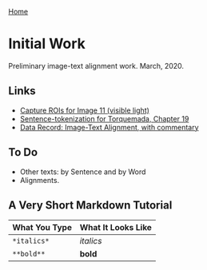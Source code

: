 
[Home](https://furman-editions-in-progress.github.io/xolotl/)

# Initial Work

Preliminary image-text alignment work. March, 2020.

## Links

- [Capture ROIs for Image 11 (visible light)](http://www.homermultitext.org/ict2/index.html?urn=urn:cite2:xolotl:codeximg.2020:27_11r_vis2)
- [Sentence-tokenization for Torquemada, Chapter 19](http://www.homermultitext.org/xolotl/?urn=urn:cts:xolotl:torquemada.001.offner.sent:19)
- [Data Record: Image-Text Alignment, with commentary](https://docs.google.com/spreadsheets/d/1dOQfP1GUj5rqETSHy-yaD-peELVe_MT6-rLU0lAGTyE/edit?usp=sharing)

## To Do

- Other texts: by Sentence and by Word
- Alignments. 

## A Very Short Markdown Tutorial

| What You Type | What It Looks Like |
|---------------|--------------------|
| `*italics*`   | *italics*   |
| `**bold**`    | **bold**    |
